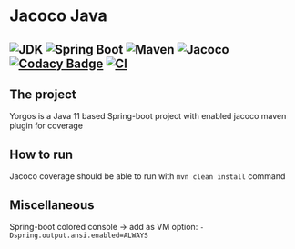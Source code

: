 # Jacoco Java

![JDK](https://img.shields.io/badge/JDK-11-yellow?style=flat-square&logo=Java)
![Spring Boot](https://img.shields.io/badge/Spring_Boot-2.5.5-brightgreen.svg?style=flat-square&logo=springboot)
![Maven](https://img.shields.io/badge/Maven-3.8.1-orange?style=flat-square&logo=apachemaven)
![Jacoco](https://img.shields.io/badge/Jacoco-0.8.7-orange?style=flat-square&logo=checkmarx)
[![Codacy Badge](https://app.codacy.com/project/badge/Grade/ccda6111c6744c0b98be926cb0d1af59)](https://www.codacy.com/gh/delington/Yorgos/dashboard?utm_source=github.com&amp;utm_medium=referral&amp;utm_content=delington/Yorgos&amp;utm_campaign=Badge_Grade)
[![CI](https://github.com/delington/Yorgos/actions/workflows/maven.yml/badge.svg?branch=master)](https://github.com/delington/Yorgos/actions/workflows/maven.yml)
---
## The project

Yorgos is a Java 11 based Spring-boot project with enabled jacoco maven plugin for coverage

## How to run
Jacoco coverage should be able to run with `mvn clean install` command

## Miscellaneous
Spring-boot colored console -> add as VM option: `-Dspring.output.ansi.enabled=ALWAYS`